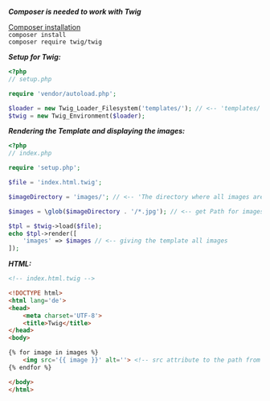***Composer is needed to work with Twig***  

[Composer installation](https://getcomposer.org/download/)  
``composer install``  
``composer require twig/twig``

***Setup for Twig:***
````php
<?php
// setup.php

require 'vendor/autoload.php';

$loader = new Twig_Loader_Filesystem('templates/'); // <-- 'templates/' folder where all the templates are
$twig = new Twig_Environment($loader);

````

***Rendering the Template and displaying the images:***

````php
<?php
// index.php

require 'setup.php';

$file = 'index.html.twig';

$imageDirectory = 'images/'; // <-- 'The directory where all images are'

$images = \glob($imageDirectory . '/*.jpg'); // <-- get Path for images

$tpl = $twig->load($file);
echo $tpl->render([
    'images' => $images // <-- giving the template all images
]);

````

***HTML:***

````html
<!-- index.html.twig -->

<!DOCTYPE html>
<html lang='de'>
<head>
    <meta charset='UTF-8'>
    <title>Twig</title>
</head>
<body>

{% for image in images %}
    <img src='{{ image }}' alt=''> <!-- src attribute to the path from the image -->
{% endfor %}

</body>
</html>

````
